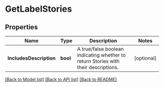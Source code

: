 # GetLabelStories

## Properties

Name | Type | Description | Notes
------------ | ------------- | ------------- | -------------
**IncludesDescription** | **bool** | A true/false boolean indicating whether to return Stories with their descriptions. | [optional] 

[[Back to Model list]](../README.md#documentation-for-models) [[Back to API list]](../README.md#documentation-for-api-endpoints) [[Back to README]](../README.md)


